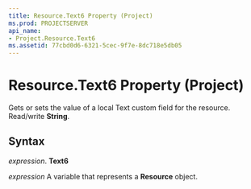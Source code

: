 ```yaml
---
title: Resource.Text6 Property (Project)
ms.prod: PROJECTSERVER
api_name:
- Project.Resource.Text6
ms.assetid: 77cbd0d6-6321-5cec-9f7e-8dc718e5db05
---
```



# Resource.Text6 Property (Project)

Gets or sets the value of a local Text custom field for the resource. Read/write  **String**.


## Syntax

 _expression_. **Text6**

 _expression_ A variable that represents a **Resource** object.


